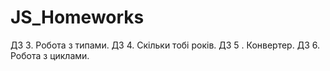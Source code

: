 # JS_Homeworks
ДЗ 3. Робота з типами.
ДЗ 4. Скільки тобі років.
ДЗ 5 . Конвертер.
ДЗ 6. Робота з циклами.